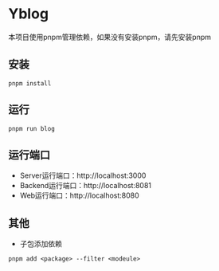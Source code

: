 # Yblog
本项目使用pnpm管理依赖，如果没有安装pnpm，请先安装pnpm
## 安装
```
pnpm install
```
## 运行
```
pnpm run blog
```
## 运行端口
- Server运行端口：http://localhost:3000
- Backend运行端口：http://localhost:8081
- Web运行端口：http://localhost:8080

## 其他
- 子包添加依赖
```
pnpm add <package> --filter <modeule>
 ```
